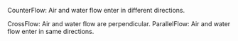 CounterFlow: Air and water flow enter in different directions.

CrossFlow: Air and water flow are perpendicular.
ParallelFlow: Air and water flow enter in same directions.

